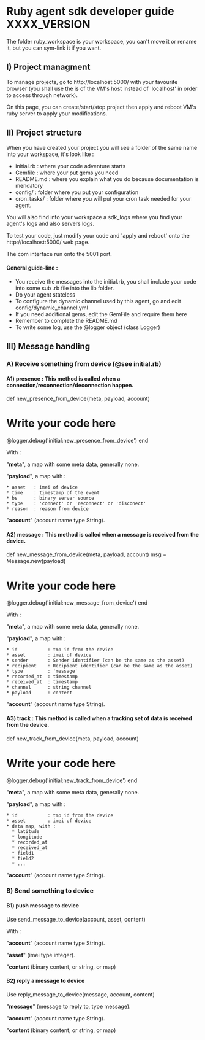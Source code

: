 
# Ruby agent sdk developer guide XXXX_VERSION

The folder ruby_workspace is your workspace, you can't move it or rename it, but you can sym-link it if you want.

## I) Project managment
To manage projects, go to http://localhost:5000/ with your favourite browser (you shall use the is of the VM's host instead of 'localhost' in order to access through network).

On this page, you can create/start/stop project then apply and reboot VM's ruby server to apply your modifications.

## II) Project structure
 When you have created your project you will see a folder of the same name into your workspace, it's look like :

* initial.rb : where your code adventure starts
* Gemfile : where your put gems you need
* README.md : where you explain what you do because documentation is mendatory
* config/ : folder where you put your configuration
* cron_tasks/ : folder where you will put your cron task needed for your agent.

You will also find into your workspace a sdk_logs where you find your agent's logs and also servers logs.

To test your code, just modify your code and 'apply and reboot' onto the http://localhost:5000/ web page.

The com interface run onto the 5001 port.

#### General guide-line :

* You receive the messages into the initial.rb, you shall include your code into some sub .rb file into the lib folder.
* Do your agent stateless
* To configure the dynamic channel used by this agent, go and edit config/dynamic_channel.yml
* If you need additional gems, edit the GemFile and require them here
* Remember to complete the README.md
* To write some log, use the @logger object (class Logger)


## III) Message handling

### A) Receive something from device (@see initial.rb)

#### A1) presence : This method is called when a connection/reconnection/deconnection happen.

def new_presence_from_device(meta, payload, account)
  # Write your code here
  @logger.debug('initial:new_presence_from_device')
end

 With :

"**meta**", a map with some meta data, generally none.

"**payload**", a map with :

    * asset   : imei of device
    * time    : timestamp of the event
    * bs      : binary server source
    * type    : 'connect' or 'reconnect' or 'disconect'
    * reason  : reason from device

"**account**" (account name type String).

#### A2) message : This method is called when a message is received from the device.

def new_message_from_device(meta, payload, account)
  msg = Message.new(payload)
  # Write your code here
  @logger.debug('initial:new_message_from_device')
end

 With :

"**meta**", a map with some meta data, generally none.

"**payload**", a map with :

    * id           : tmp id from the device
    * asset        : imei of device
    * sender       : Sender identifier (can be the same as the asset)
    * recipient    : Recipient identifier (can be the same as the asset)
    * type         : 'message'
    * recorded_at  : timestamp
    * received_at  : timestamp
    * channel      : string channel
    * payload      : content

"**account**" (account name type String).

#### A3) track : This method is called when a tracking set of data is received from the device.

def new_track_from_device(meta, payload, account)
  # Write your code here
  @logger.debug('initial:new_track_from_device')
end

"**meta**", a map with some meta data, generally none.

"**payload**", a map with :

    * id           : tmp id from the device
    * asset        : imei of device
    * data map, with :
      * latitude
      * longitude
      * recorded_at
      * received_at
      * field1
      * field2
      * ...

"**account**" (account name type String).


### B) Send something to device

#### B1) push message to device

Use send_message_to_device(account, asset, content)

With :

"**account**" (account name type String).

"**asset**" (imei type integer).

"**content** (binary content, or string, or map)

#### B2) reply a message to device

Use reply_message_to_device(message, account, content)

"**message**" (message to reply to, type message).

"**account**" (account name type String).

"**content** (binary content, or string, or map)

